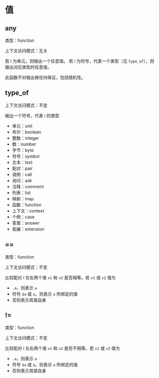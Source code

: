 # 值

## any

类型：function

上下文访问模式：无关

若 i 为单元，则输出一个任意值。
若 i 为符号，代表一个类型（见 `type_of`），则输出对应类型的任意值。

此函数不对输出做任何保证，包括随机性。

## type_of

上下文访问模式：不变

输出一个符号，代表 i 的类型

- 单元：unit
- 布尔：boolean
- 整数：integer
- 数：number
- 字节：byte
- 符号：symbol
- 文本：text
- 配对：pair
- 调用：call
- 询问：ask
- 注释：comment
- 列表：list
- 映射：map
- 函数：function
- 上下文：context
- 个例：case
- 答案：answer
- 拓展：extension

## ==

类型：function

上下文访问模式：不变

比较配对 i 左右两个值 `v1` 和 `v2` 是否相等。若 `v1` 或 `v2` 值为

- `.a`，则表示 `a`
- 符号 `$a` 或 `a`，则表示 `a` 所绑定的值
- 否则表示其值自身

## !=

类型：function

上下文访问模式：不变

比较配对 i 左右两个值 `v1` 和 `v2` 是否不相等。若 `v1` 或 `v2` 值为

- `.a`，则表示 `a`
- 符号 `$a` 或 `a`，则表示 `a` 所绑定的值
- 否则表示其值自身
